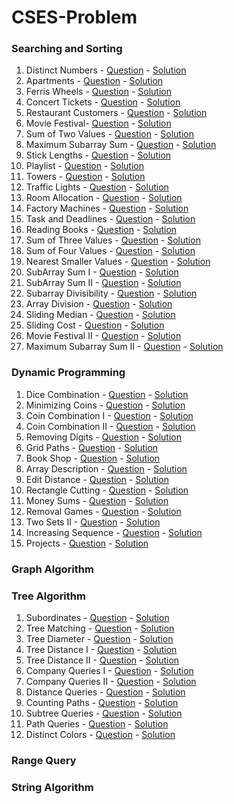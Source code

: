 # CSES-Problem
### Searching and Sorting
01. Distinct Numbers - [Question](https://cses.fi/problemset/task/1621) - [Solution](https://github.com/krishnayadav9dev/CSES-Problem/blob/master/sas/cses-01.cpp)
02. Apartments - [Question](https://cses.fi/problemset/task/1084) - [Solution](https://github.com/krishnayadav9dev/CSES-Problem/blob/master/sas/cses-02.cpp)
03. Ferris Wheels - [Question](https://cses.fi/problemset/task/1090) - [Solution](https://github.com/krishnayadav9dev/CSES-Problem/blob/master/sas/cses-03.cpp)
04. Concert Tickets - [Question](https://cses.fi/problemset/task/1091) - [Solution](https://github.com/krishnayadav9dev/CSES-Problem/blob/master/sas/cses-04.cpp)
05. Restaurant Customers - [Question](https://cses.fi/problemset/task/1619) - [Solution](https://github.com/krishnayadav9dev/CSES-Problem/blob/master/sas/cses-05.cpp)
06. Movie Festival- [Question](https://cses.fi/problemset/task/1629) - [Solution](https://github.com/krishnayadav9dev/CSES-Problem/blob/master/sas/cses-06.cpp)
07. Sum of Two Values - [Question](https://cses.fi/problemset/task/1640) - [Solution](https://github.com/krishnayadav9dev/CSES-Problem/blob/master/sas/cses-07.cpp)
08. Maximum Subarray Sum - [Question](https://cses.fi/problemset/task/1643) - [Solution](https://github.com/krishnayadav9dev/CSES-Problem/blob/master/sas/cses-08.cpp)
09. Stick Lengths - [Question](https://cses.fi/problemset/task/1074) - [Solution](https://github.com/krishnayadav9dev/CSES-Problem/blob/master/sas/cses-09.cpp)
10. Playlist - [Question](https://cses.fi/problemset/task/1141) - [Solution](https://github.com/krishnayadav9dev/CSES-Problem/blob/master/sas/cses-10.cpp)
11. Towers - [Question](https://cses.fi/problemset/task/1073) - [Solution](https://github.com/krishnayadav9dev/CSES-Problem/blob/master/sas/cses-11.cpp)
12. Traffic Lights - [Question](https://cses.fi/problemset/task/1163) - [Solution](https://github.com/krishnayadav9dev/CSES-Problem/blob/master/sas/cses-12.cpp)
13. Room Allocation - [Question](https://cses.fi/problemset/task/1164) - [Solution](https://github.com/krishnayadav9dev/CSES-Problem/blob/master/sas/cses-13.cpp)
14. Factory Machines - [Question](https://cses.fi/problemset/task/1620) - [Solution](https://github.com/krishnayadav9dev/CSES-Problem/blob/master/sas/cses-14.cpp)
15. Task and Deadlines - [Question](https://cses.fi/problemset/task/1630) - [Solution](https://github.com/krishnayadav9dev/CSES-Problem/blob/master/sas/cses-15.cpp)
16. Reading Books - [Question](https://cses.fi/problemset/task/1631) - [Solution](https://github.com/krishnayadav9dev/CSES-Problem/blob/master/sas/cses-16.cpp)
17. Sum of Three Values - [Question](https://cses.fi/problemset/task/1641) - [Solution](https://github.com/krishnayadav9dev/CSES-Problem/blob/master/sas/cses-17.cpp)
18. Sum of Four Values - [Question](https://cses.fi/problemset/task/1642) - [Solution](https://github.com/krishnayadav9dev/CSES-Problem/blob/master/sas/cses-18.cpp)
19. Nearest Smaller Values - [Question](https://cses.fi/problemset/task/1645) - [Solution](https://github.com/krishnayadav9dev/CSES-Problem/blob/master/sas/cses-19.cpp)
20. SubArray Sum I - [Question](https://cses.fi/problemset/task/1660) - [Solution](https://github.com/krishnayadav9dev/CSES-Problem/blob/master/sas/cses-20.cpp)
21. SubArray Sum II - [Question](https://cses.fi/problemset/task/1661) - [Solution](https://github.com/krishnayadav9dev/CSES-Problem/blob/master/sas/cses-21.cpp)
22. Subarray Divisibility - [Question](https://cses.fi/problemset/task/1662) - [Solution](https://github.com/krishnayadav9dev/CSES-Problem/blob/master/sas/cses-22.cpp)
23. Array Division - [Question](https://cses.fi/problemset/task/1085) - [Solution](https://github.com/krishnayadav9dev/CSES-Problem/blob/master/sas/cses-23.cpp)
24. Sliding Median - [Question](https://cses.fi/problemset/task/1076) - [Solution](https://github.com/krishnayadav9dev/CSES-Problem/blob/master/sas/cses-24.cpp)
25. Sliding Cost - [Question](https://cses.fi/problemset/task/1077) - [Solution](https://github.com/krishnayadav9dev/CSES-Problem/blob/master/sas/cses-25.cpp)
26. Movie Festival II - [Question](https://cses.fi/problemset/task/1632) - [Solution](https://github.com/krishnayadav9dev/CSES-Problem/blob/master/sas/cses-26.cpp)
27. Maximum Subarray Sum II - [Question](https://cses.fi/problemset/task/1644) - [Solution](https://github.com/krishnayadav9dev/CSES-Problem/blob/master/sas/cses-27.cpp)
### Dynamic Programming
01. Dice Combination - [Question](https://cses.fi/problemset/task/1633) - [Solution](https://github.com/krishnayadav9dev/CSES-Problem/blob/master/Dynamic%20Programming/cses-01.cpp)
02. Minimizing Coins - [Question](https://cses.fi/problemset/task/1634) - [Solution](https://github.com/krishnayadav9dev/CSES-Problem/blob/master/Dynamic%20Programming/cses-02.cpp)
03. Coin Combination I - [Question](https://cses.fi/problemset/task/1635) - [Solution](https://github.com/krishnayadav9dev/CSES-Problem/blob/master/Dynamic%20Programming/cses-03.cpp)
04. Coin Combination II - [Question](https://cses.fi/problemset/task/1636) - [Solution](https://github.com/krishnayadav9dev/CSES-Problem/blob/master/Dynamic%20Programming/cses-04.cpp)
05. Removing Digits - [Question](https://cses.fi/problemset/task/1637) - [Solution](https://github.com/krishnayadav9dev/CSES-Problem/blob/master/Dynamic%20Programming/cses-05.cpp)
06. Grid Paths - [Question](https://cses.fi/problemset/task/1638) - [Solution](https://github.com/krishnayadav9dev/CSES-Problem/blob/master/Dynamic%20Programming/cses-06.cpp)
07. Book Shop - [Question](https://cses.fi/problemset/task/1158) - [Solution](https://github.com/krishnayadav9dev/CSES-Problem/blob/master/Dynamic%20Programming/cses-07.cpp)
08. Array Description - [Question](https://cses.fi/problemset/task/1746) - [Solution](https://github.com/krishnayadav9dev/CSES-Problem/blob/master/Dynamic%20Programming/cses-08.cpp)
09. Edit Distance - [Question](https://cses.fi/problemset/task/1639) - [Solution](https://github.com/krishnayadav9dev/CSES-Problem/blob/master/Dynamic%20Programming/cses-09.cpp)
10. Rectangle Cutting - [Question](https://cses.fi/problemset/task/1744) - [Solution](https://github.com/krishnayadav9dev/CSES-Problem/blob/master/Dynamic%20Programming/cses-10.cpp)
11. Money Sums - [Question](https://cses.fi/problemset/task/1745) - [Solution](https://github.com/krishnayadav9dev/CSES-Problem/blob/master/Dynamic%20Programming/cses-11.cpp)
12. Removal Games - [Question](https://cses.fi/problemset/task/1097) - [Solution](https://github.com/krishnayadav9dev/CSES-Problem/blob/master/Dynamic%20Programming/cses-12.cpp)
13. Two Sets II - [Question](https://cses.fi/problemset/task/1093) - [Solution](https://github.com/krishnayadav9dev/CSES-Problem/blob/master/Dynamic%20Programming/cses-13.cpp)
14. Increasing Sequence - [Question](https://cses.fi/problemset/task/1145) - [Solution](https://github.com/krishnayadav9dev/CSES-Problem/blob/master/Dynamic%20Programming/cses-14.cpp)
15. Projects - [Question](https://cses.fi/problemset/task/1140) - [Solution](https://github.com/krishnayadav9dev/CSES-Problem/blob/master/Dynamic%20Programming/cses-15.cpp)
### Graph Algorithm
### Tree Algorithm
01. Subordinates - [Question](https://cses.fi/problemset/task/1674) - [Solution](https://github.com/krishnayadav9dev/CSES-Problem/blob/master/Tree%20Algorithm/cses-01.cpp)
02. Tree Matching - [Question](https://cses.fi/problemset/task/1130) - [Solution](https://github.com/krishnayadav9dev/CSES-Problem/blob/master/Tree%20Algorithm/cses-02.cpp)
03. Tree Diameter - [Question](https://cses.fi/problemset/task/1131) - [Solution](https://github.com/krishnayadav9dev/CSES-Problem/blob/master/Tree%20Algorithm/cses-03.cpp)
04. Tree Distance I - [Question](https://cses.fi/problemset/task/1132) - [Solution](https://github.com/krishnayadav9dev/CSES-Problem/blob/master/Tree%20Algorithm/cses-04.cpp)
05. Tree Distance II - [Question](https://cses.fi/problemset/task/1133) - [Solution](https://github.com/krishnayadav9dev/CSES-Problem/blob/master/Tree%20Algorithm/cses-05.cpp)
06. Company Queries I - [Question](https://cses.fi/problemset/task/1687) - [Solution](https://github.com/krishnayadav9dev/CSES-Problem/blob/master/Tree%20Algorithm/cses-06.cpp)
07. Company Queries II - [Question](https://cses.fi/problemset/task/1688) - [Solution](https://github.com/krishnayadav9dev/CSES-Problem/blob/master/Tree%20Algorithm/cses-07.cpp)
08. Distance Queries - [Question](https://cses.fi/problemset/task/1135) - [Solution](https://github.com/krishnayadav9dev/CSES-Problem/blob/master/Tree%20Algorithm/cses-08.cpp)
09. Counting Paths - [Question](https://cses.fi/problemset/task/1136) - [Solution](https://github.com/krishnayadav9dev/CSES-Problem/blob/master/Tree%20Algorithm/cses-09.cpp)
10. Subtree Queries - [Question](https://cses.fi/problemset/task/1137) - [Solution](https://github.com/krishnayadav9dev/CSES-Problem/blob/master/Tree%20Algorithm/cses-10.cpp)
11. Path Queries - [Question](https://cses.fi/problemset/task/1138) - [Solution](https://github.com/krishnayadav9dev/CSES-Problem/blob/master/Tree%20Algorithm/cses-11.cpp)
12. Distinct Colors - [Question](https://cses.fi/problemset/task/1139) - [Solution](https://github.com/krishnayadav9dev/CSES-Problem/blob/master/Tree%20Algorithm/cses-12.cpp)
### Range Query
### String Algorithm